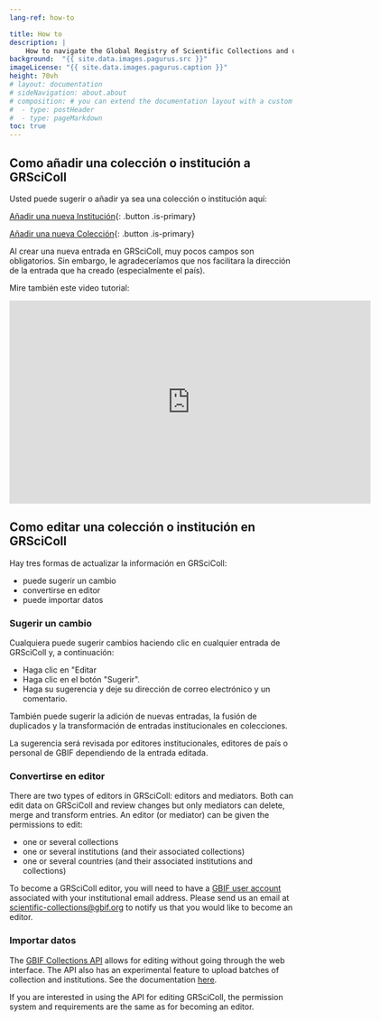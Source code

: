 ```yaml
---
lang-ref: how-to

title: How to
description: |
    How to navigate the Global Registry of Scientific Collections and update its content
background:  "{{ site.data.images.pagurus.src }}"
imageLicense: "{{ site.data.images.pagurus.caption }}"
height: 70vh
# layout: documentation
# sideNavigation: about.about
# composition: # you can extend the documentation layout with a custom composition
#  - type: postHeader
#  - type: pageMarkdown
toc: true
---
```


## Como añadir una colección o institución a GRSciColl

Usted puede sugerir o añadir ya sea una colección o institución aquí:

[Añadir una nueva Institución](https://registry.gbif.org/institution/create){: .button .is-primary}

[Añadir una nueva Colección](https://registry.gbif.org/collection/create){: .button .is-primary}

Al crear una nueva entrada en GRSciColl, muy pocos campos son obligatorios. Sin embargo, le agradeceríamos que nos facilitara la dirección de la entrada que ha creado (especialmente el país).

Mire también este video tutorial:
<iframe title="vimeo-player" src="https://player.vimeo.com/video/649977782?h=fb1d926798" width="640" height="360" frameborder="0"    allowfullscreen></iframe>

## Como editar una colección o institución en GRSciColl

Hay tres formas de actualizar la información en GRSciColl:
* puede sugerir un cambio
* convertirse en editor
* puede importar datos

### Sugerir un cambio

Cualquiera puede sugerir cambios haciendo clic en cualquier entrada de GRSciColl y, a continuación:
* Haga clic en "Editar
* Haga clic en el botón "Sugerir".
* Haga su sugerencia y deje su dirección de correo electrónico y un comentario.

También puede sugerir la adición de nuevas entradas, la fusión de duplicados y la transformación de entradas institucionales en colecciones.

La sugerencia será revisada por editores institucionales, editores de país o personal de GBIF dependiendo de la entrada editada.

### Convertirse en editor

There are two types of editors in GRSciColl: editors and mediators. Both can edit data on GRSciColl and review changes but only mediators can delete, merge and transform entries.
An editor (or mediator) can be given the permissions to edit:
* one or several collections
* one or several institutions (and their associated collections)
* one or several countries (and their associated institutions and collections)

To become a GRSciColl editor, you will need to have a [GBIF user account](https://www.gbif.org/user/profile) associated with your institutional email address. Please send us an email at scientific-collections@gbif.org to notify us that you would like to become an editor.

### Importar datos

The [GBIF Collections API](https://www.gbif.org/developer/registry#collections) allows for editing without going through the web interface. The API also has an experimental feature to upload batches of collection and institutions. See the documentation [here](https://github.com/gbif/registry/blob/dev/docs/grscicoll_batches.md).

If you are interested in using the API for editing GRSciColl, the permission system and requirements are the same as for becoming an editor.